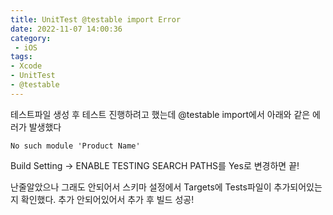 ```yaml
---
title: UnitTest @testable import Error
date: 2022-11-07 14:00:36
category:
 - iOS
tags: 
- Xcode
- UnitTest
- @testable
---
```


테스트파일 생성 후 테스트 진행하려고 했는데 @testable import에서 아래와 같은 에러가 발생했다

```
No such module 'Product Name'
```
Build Setting -> ENABLE TESTING SEARCH PATHS를 Yes로 변경하면 끝!

난줄알았으나 그래도 안되어서 스키마 설정에서 Targets에 Tests파일이 추가되어있는지 확인했다.
추가 안되어있어서 추가 후 빌드 성공!
